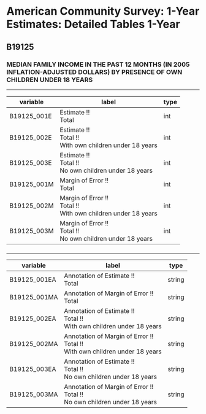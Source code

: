 # American Community Survey: 1-Year Estimates: Detailed Tables 1-Year

## B19125

### MEDIAN FAMILY INCOME IN THE PAST 12 MONTHS (IN 2005 INFLATION-ADJUSTED DOLLARS) BY PRESENCE OF OWN CHILDREN UNDER 18 YEARS

___

| variable | label | type |
| ----- | ----- | ----- |
| B19125_001E | Estimate !!<br>Total | int |
| B19125_002E | Estimate !!<br>Total !!<br>With own children under 18 years | int |
| B19125_003E | Estimate !!<br>Total !!<br>No own children under 18 years | int |
| B19125_001M | Margin of Error !!<br>Total | int |
| B19125_002M | Margin of Error !!<br>Total !!<br>With own children under 18 years | int |
| B19125_003M | Margin of Error !!<br>Total !!<br>No own children under 18 years | int |
### 

___

| variable | label | type |
| ----- | ----- | ----- |
| B19125_001EA | Annotation of Estimate !!<br>Total | string |
| B19125_001MA | Annotation of Margin of Error !!<br>Total | string |
| B19125_002EA | Annotation of Estimate !!<br>Total !!<br>With own children under 18 years | string |
| B19125_002MA | Annotation of Margin of Error !!<br>Total !!<br>With own children under 18 years | string |
| B19125_003EA | Annotation of Estimate !!<br>Total !!<br>No own children under 18 years | string |
| B19125_003MA | Annotation of Margin of Error !!<br>Total !!<br>No own children under 18 years | string |

